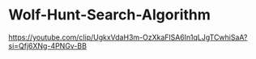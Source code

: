 # Wolf-Hunt-Search-Algorithm
https://youtube.com/clip/UgkxVdaH3m-OzXkaFlSA6In1qLJgTCwhiSaA?si=Qfj6XNg-4PNGv-BB

